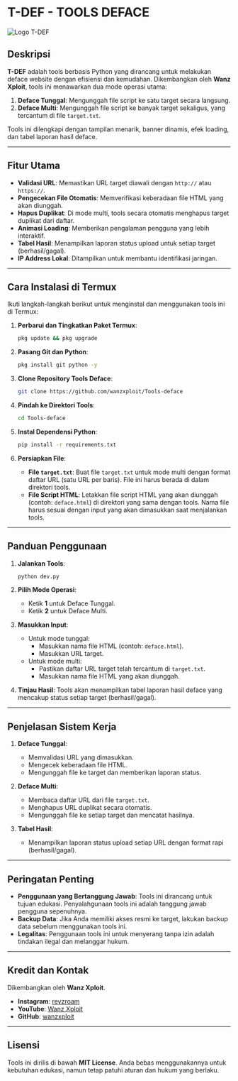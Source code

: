 # T-DEF - TOOLS DEFACE

![Logo T-DEF](https://raw.githubusercontent.com/wanzxploit/Tools-deface/refs/heads/main/dev.png)

## Deskripsi

**T-DEF** adalah tools berbasis Python yang dirancang untuk melakukan deface website dengan efisiensi dan kemudahan. Dikembangkan oleh **Wanz Xploit**, tools ini menawarkan dua mode operasi utama:

1. **Deface Tunggal**: Mengunggah file script ke satu target secara langsung.
2. **Deface Multi**: Mengunggah file script ke banyak target sekaligus, yang tercantum di file `target.txt`.

Tools ini dilengkapi dengan tampilan menarik, banner dinamis, efek loading, dan tabel laporan hasil deface.

---

## Fitur Utama

- **Validasi URL**: Memastikan URL target diawali dengan `http://` atau `https://`.
- **Pengecekan File Otomatis**: Memverifikasi keberadaan file HTML yang akan diunggah.
- **Hapus Duplikat**: Di mode multi, tools secara otomatis menghapus target duplikat dari daftar.
- **Animasi Loading**: Memberikan pengalaman pengguna yang lebih interaktif.
- **Tabel Hasil**: Menampilkan laporan status upload untuk setiap target (berhasil/gagal).
- **IP Address Lokal**: Ditampilkan untuk membantu identifikasi jaringan.

---

## Cara Instalasi di Termux

Ikuti langkah-langkah berikut untuk menginstal dan menggunakan tools ini di Termux:

1. **Perbarui dan Tingkatkan Paket Termux**:
   ```bash
   pkg update && pkg upgrade
   ```

2. **Pasang Git dan Python**:
   ```bash
   pkg install git python -y
   ```

3. **Clone Repository Tools Deface**:
   ```bash
   git clone https://github.com/wanzxploit/Tools-deface
   ```

4. **Pindah ke Direktori Tools**:
   ```bash
   cd Tools-deface
   ```

5. **Instal Dependensi Python**:
   ```bash
   pip install -r requirements.txt
   ```

6. **Persiapkan File**:
   - **File `target.txt`**:
     Buat file `target.txt` untuk mode multi dengan format daftar URL (satu URL per baris). File ini harus berada di dalam direktori tools.
   - **File Script HTML**:
     Letakkan file script HTML yang akan diunggah (contoh: `deface.html`) di direktori yang sama dengan tools. Nama file harus sesuai dengan input yang akan dimasukkan saat menjalankan tools.

---

## Panduan Penggunaan

1. **Jalankan Tools**:
   ```bash
   python dev.py
   ```

2. **Pilih Mode Operasi**:
   - Ketik **1** untuk Deface Tunggal.
   - Ketik **2** untuk Deface Multi.

3. **Masukkan Input**:
   - Untuk mode tunggal:
     - Masukkan nama file HTML (contoh: `deface.html`).
     - Masukkan URL target.
   - Untuk mode multi:
     - Pastikan daftar URL target telah tercantum di `target.txt`.
     - Masukkan nama file HTML yang akan diunggah.

4. **Tinjau Hasil**:
   Tools akan menampilkan tabel laporan hasil deface yang mencakup status setiap target (berhasil/gagal).

---

## Penjelasan Sistem Kerja

1. **Deface Tunggal**:
   - Memvalidasi URL yang dimasukkan.
   - Mengecek keberadaan file HTML.
   - Mengunggah file ke target dan memberikan laporan status.

2. **Deface Multi**:
   - Membaca daftar URL dari file `target.txt`.
   - Menghapus URL duplikat secara otomatis.
   - Mengunggah file ke setiap target dan mencatat hasilnya.

3. **Tabel Hasil**:
   - Menampilkan laporan status upload setiap URL dengan format rapi (berhasil/gagal).

---

## Peringatan Penting

- **Penggunaan yang Bertanggung Jawab**:
  Tools ini dirancang untuk tujuan edukasi. Penyalahgunaan tools ini adalah tanggung jawab pengguna sepenuhnya.
- **Backup Data**:
  Jika Anda memiliki akses resmi ke target, lakukan backup data sebelum menggunakan tools ini.
- **Legalitas**:
  Penggunaan tools ini untuk menyerang tanpa izin adalah tindakan ilegal dan melanggar hukum.

---

## Kredit dan Kontak

Dikembangkan oleh **Wanz Xploit**.

- **Instagram**: [reyzroam](https://www.instagram.com/reyzroam/)
- **YouTube**: [Wanz Xploit](https://www.youtube.com/c/wanzxploit/)
- **GitHub**: [wanzxploit](https://github.com/wanzxploit)

---

## Lisensi

Tools ini dirilis di bawah **MIT License**. Anda bebas menggunakannya untuk kebutuhan edukasi, namun tetap patuhi aturan dan hukum yang berlaku.

